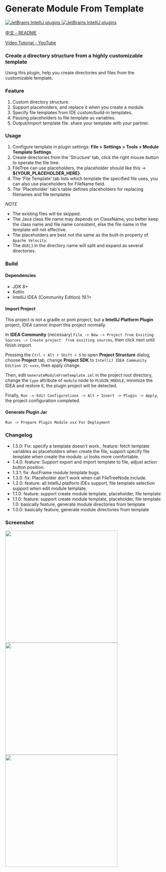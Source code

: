 # Generate Module From Template

[![JetBrains IntelliJ plugins](https://img.shields.io/jetbrains/plugin/d/13586-generate-module-from-template) ](https://plugins.jetbrains.com/plugin/13586-generate-module-from-template)
[![JetBrains IntelliJ plugins](https://img.shields.io/jetbrains/plugin/v/13586-generate-module-from-template) ](https://plugins.jetbrains.com/plugin/13586-generate-module-from-template)

[中文 - README](https://github.com/dengzii/GenerateModuleFromTemplate/blob/master/README-ZH.md)

[Video Tutorial - YouTube](https://youtu.be/TyeXnbCcBP4)

### Create a directory structure from a highly customizable template

Using this plugin, help you create directories and files from the customizable template.

### Feature
1. Custom directory structure.
2. Support placeholders, and replace it when you create a module.
3. Specify file templates from IDE custom/build-in templates.
4. Passing placeholders to file template as variables.
5. Output/import template file. share your template with your partner.

### Usage
1. Configure template in plugin settings: <b>File > Settings > Tools > Module Template Settings</b>.
2. Create directories from the 'Structure' tab, click the right mouse button to operate the file tree.
3. FileTree can use placeholders, the placeholder should like this -> <b>${YOUR_PLACEHOLDER_HERE}</b>.
4. The 'File Template' tab lists which template the specified file uses, you can also use placeholders for FileName field.
5. The 'Placeholder' tab's table defines placeholders for replacing filenames and file templates

*NOTE*
- The existing files will be skipped. 
- The Java class file name may depends on ClassName, you better keep the class name and file name consistent, else the file name in the template will not effective.
- The placeholders are best not the same as the built-in property of `Apache Velocity`.
- The dot(.) in the directory name will split and expand as several directories.

### Build

#### Dependencies

- JDK 8+
- Kotlin
- IntelliJ IDEA (Community Edition) 19.1+

#### Import Project

This project is not a gradle or pom project, but a **IntelliJ Platform Plugin** project, IDEA cannot import this project normally. 

In **IDEA Community** (necessary) `File -> New -> Project from Exsiting Sources -> Create project  from exsiting sources`, then click next until finish import. 

Pressing the `Ctrl + Alt + Shift + S` to open **Project Structure** dialog, choose **Project** tab, change **Project SDK** to `IntelliJ IDEA Community Edition IC-xxxx`, then apply change.

Then, edit `GenerateModuleFromTemplate.iml` in the project root directory, change the `type` attribute  of `module` node to `PLUGIN_MODULE`, minimize the IDEA and restore it, the plugin project will be detected.

Finally, `Run -> Edit Configuretions -> Alt + Insert -> Plugin -> Apply`, the project configuration completed.

#### Generate Plugin Jar

`Run -> Prepare Plugin Module xxx For Deployment`

### Changelog
- 1.5.0: Fix: specify a template doesn't work., feature: fetch template variables as placeholders when create the file, support specify file template when create the module. ui looks more comfortable.
- 1.4.0: feature: Support export and import template to file, adjust action button position.
- 1.3.1: fix: AucFrame module template bugs.
- 1.3.0: fix: Placeholder don't work when call FileTreeNode.include.
- 1.2.0: feature: all IntelliJ platform IDEs support, file template selection support when edit module template.
- 1.1.0: feature: support create module template, placeholder, file template
- 1.1.0: feature: support create module template, placeholder, file template 1.0: basically feature, generate module directories from template
- 1.0.0: basically feature, generate module directories from template

### Screenshot
<img src="https://raw.githubusercontent.com/dengzii/GenerateModuleFromTemplate/master/screenshot/main.png" height="360">
<img src="https://raw.githubusercontent.com/dengzii/GenerateModuleFromTemplate/master/screenshot/preview.png" height="360">
<img src="https://raw.githubusercontent.com/dengzii/GenerateModuleFromTemplate/master/screenshot/settings.png" height="360">
